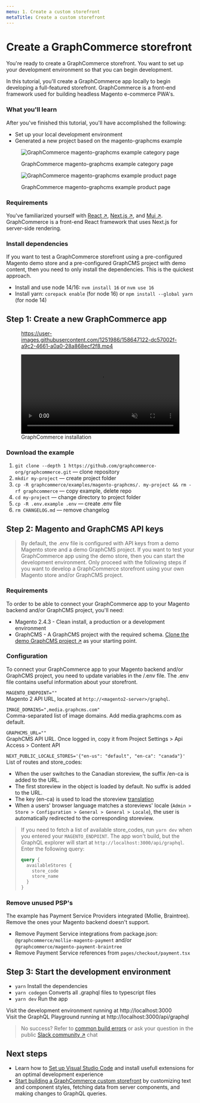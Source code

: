 ```yaml
---
menu: 1. Create a custom storefront
metaTitle: Create a custom storefront
---
```


# Create a GraphCommerce storefront

You're ready to create a GraphCommerce storefront. You want to set up your
development environment so that you can begin development.

In this tutorial, you'll create a GraphCommerce app locally to begin developing
a full-featured storefront. GraphCommerce is a front-end framework used for
building headless Magento e-commerce PWA's.

### What you'll learn

After you've finished this tutorial, you'll have accomplished the following:

- Set up your local development environment
- Generated a new project based on the magento-graphcms example

<figure>

![GraphCommerce magento-graphcms example category page](https://user-images.githubusercontent.com/1251986/157831693-7ef3a2fb-779c-406e-8dd6-b984135ec58c.png)

 <figcaption>GraphCommerce magento-graphcms example category page</figcaption>
</figure>

<figure>

![GraphCommerce magento-graphcms example product page](https://user-images.githubusercontent.com/1251986/157831746-461cd0cf-8671-4780-bafc-ae853f3f93da.png)

 <figcaption>GraphCommerce magento-graphcms example product page</figcaption>
</figure>

### Requirements

You've familiarized yourself with
[React ↗](https://reactjs.org/docs/getting-started.html),
[Next.js ↗](https://nextjs.org/docs/getting-started), and
[Mui ↗](https://mui.com/getting-started/installation/). GraphCommerce is a
front-end React framework that uses Next.js for server-side rendering.

### Install dependencies

If you want to test a GraphCommerce storefront using a pre-configured Magento
demo store and a pre-configured GraphCMS project with demo content, then you
need to only install the dependencies. This is the quickest approach.

- Install and use node 14/16: `nvm install 16` or `nvm use 16`
- Install yarn: `corepack enable` (for node 16) or `npm install --global yarn`
  (for node 14)

## Step 1: Create a new GraphCommerce app

<figure>

https://user-images.githubusercontent.com/1251986/158647122-dc57002f-a9c2-4661-a0a0-28a868ecf2f8.mp4

<video width="100%" controls autoPlay loop muted playsInline>
<source src="https://user-images.githubusercontent.com/1251986/158647122-dc57002f-a9c2-4661-a0a0-28a868ecf2f8.mp4" type="video/mp4"/>
</video>

  <figcaption>GraphCommerce installation</figcaption>
</figure>

### Download the example

1. `git clone --depth 1 https://github.com/graphcommerce-org/graphcommerce.git`
   — clone repository
2. `mkdir my-project` — create project folder
3. `cp -R graphcommerce/examples/magento-graphcms/. my-project && rm -rf graphcommerce`
   — copy example, delete repo
4. `cd my-project` — change directory to project folder
5. `cp -R .env.example .env` — create .env file
6. `rm CHANGELOG.md` — remove changelog

## Step 2: Magento and GraphCMS API keys

> By default, the .env file is configured with API keys from a demo Magento
> store and a demo GraphCMS project. If you want to test your GraphCommerce app
> using the demo store, then you can start the development environment. Only
> proceed with the following steps if you want to develop a GraphCommerce
> storefront using your own Magento store and/or GraphCMS project.

### Requirements

To order to be able to connect your GraphCommerce app to your Magento backend
and/or GraphCMS project, you'll need:

- Magento 2.4.3 - Clean install, a production or a development environment
- GraphCMS - A GraphCMS project with the required schema.
  [Clone the demo GraphCMS project ↗](https://app.graphcms.com/clone/caddaa93cfa9436a9e76ae9c0F34d257)
  as your starting point.

### Configuration

To connect your GraphCommerce app to your Magento backend and/or GraphCMS
project, you need to update variables in the /.env file. The .env file contains
useful information about your storefront.

`MAGENTO_ENDPOINT=""`  
Magento 2 API URL, located at `http://<magento2-server>/graphql`.

`IMAGE_DOMAINS=",media.graphcms.com"`  
Comma-separated list of image domains. Add media.graphcms.com as default.

`GRAPHCMS_URL=""`  
GraphCMS API URL. Once logged in, copy it from Project Settings > Api Access >
Content API

`NEXT_PUBLIC_LOCALE_STORES='{"en-us": "default", "en-ca": "canada"}'`  
List of routes and store_codes:

- When the user switches to the Canadian storeview, the suffix /en-ca is added
  to the URL.
- The first storeview in the object is loaded by default. No suffix is added to
  the URL.
- The key (en-ca) is used to load the storeview
  [translation](../framework/translations.md)
- When a users' browser language matches a storeviews' locale
  (`Admin > Store > Configuration > General > General > Locale`), the user is
  automatically redirected to the corresponding storeview.

> If you need to fetch a list of available store_codes, run `yarn dev` when you
> entered your `MAGENTO_ENDPOINT`. The app won't build, but the GraphQL explorer
> will start at `http://localhost:3000/api/graphql`. Enter the following query:
>
> ```graphql {3-4}
> query {
>   availableStores {
>     store_code
>     store_name
>   }
> }
> ```

### Remove unused PSP's

The example has Payment Service Providers integrated (Mollie, Braintree). Remove
the ones your Magento backend doesn't support.

- Remove Payment Service integrations from package.json:
  `@graphcommerce/mollie-magento-payment` and/or
  `@graphcommerce/magento-payment-braintree`
- Remove Payment Service references from `pages/checkout/payment.tsx`

## Step 3: Start the development environment

- `yarn` Install the dependencies
- `yarn codegen` Converts all .graphql files to typescript files
- `yarn dev` Run the app

Visit the development environment running at http://localhost:3000  
Visit the GraphQL Playground running at http://localhost:3000/api/graphql

> No success? Refer to [common build errors](../framework/troubleshooting.md) or
> ask your question in the public
> [Slack community ↗](https://join.slack.com/t/graphcommerce/shared_invite/zt-11rmgq1ad-F~0daNtKcSvtcC4eQRzjeQ)
> chat

## Next steps

- Learn how to [Set up Visual Studio Code](../getting-started/vscode.md) and
  install usefull extensions for an optimal development experience
- [Start building a GraphCommerce custom storefront](../getting-started/start-building.md)
  by customizing text and component styles, fetching data from server
  components, and making changes to GraphQL queries.
